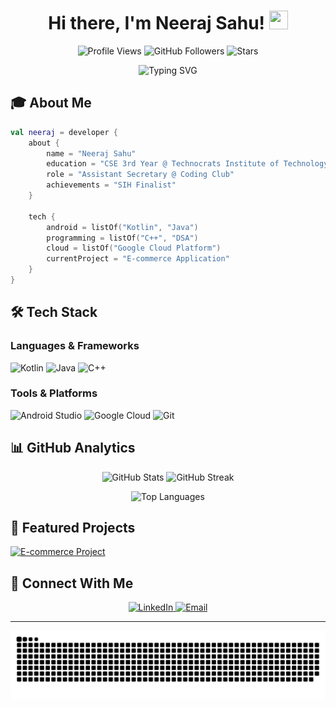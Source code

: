 <h1 align="center">Hi there, I'm Neeraj Sahu! <img src="https://raw.githubusercontent.com/MartinHeinz/MartinHeinz/master/wave.gif" width="30px" height="30px"></h1>

<p align="center">
  <img src="https://komarev.com/ghpvc/?username=neerajsahu14&style=for-the-badge&color=blue" alt="Profile Views"/>
  <img src="https://img.shields.io/github/followers/neerajsahu14?style=for-the-badge&color=green" alt="GitHub Followers"/>
  <img src="https://img.shields.io/github/stars/neerajsahu14?style=for-the-badge&color=yellow" alt="Stars"/>
</p>

<div align="center">
  <img src="https://readme-typing-svg.herokuapp.com?font=Fira+Code&pause=1000&color=2C97EB&center=true&vCenter=true&width=435&lines=Computer+Science+Student;Android+Developer;DSA+Specialist;Cloud+Computing+Enthusiast" alt="Typing SVG"/>
</div>

<h2>🎓 About Me</h2>

```kotlin
val neeraj = developer {
    about {
        name = "Neeraj Sahu"
        education = "CSE 3rd Year @ Technocrats Institute of Technology"
        role = "Assistant Secretary @ Coding Club"
        achievements = "SIH Finalist"
    }
    
    tech {
        android = listOf("Kotlin", "Java")
        programming = listOf("C++", "DSA")
        cloud = listOf("Google Cloud Platform")
        currentProject = "E-commerce Application"
    }
}
```

<h2>🛠️ Tech Stack</h2>

<h3>Languages & Frameworks</h3>
<p align="left">
  <img src="https://img.shields.io/badge/Kotlin-7F52FF?style=for-the-badge&logo=kotlin&logoColor=white" alt="Kotlin"/>
  <img src="https://img.shields.io/badge/Java-ED8B00?style=for-the-badge&logo=openjdk&logoColor=white" alt="Java"/>
  <img src="https://img.shields.io/badge/C++-00599C?style=for-the-badge&logo=cplusplus&logoColor=white" alt="C++"/>
</p>

<h3>Tools & Platforms</h3>
<p align="left">
  <img src="https://img.shields.io/badge/Android_Studio-3DDC84?style=for-the-badge&logo=android-studio&logoColor=white" alt="Android Studio"/>
  <img src="https://img.shields.io/badge/Google_Cloud-4285F4?style=for-the-badge&logo=google-cloud&logoColor=white" alt="Google Cloud"/>
  <img src="https://img.shields.io/badge/Git-F05032?style=for-the-badge&logo=git&logoColor=white" alt="Git"/>
</p>

<h2>📊 GitHub Analytics</h2>

<p align="center">
  <img width="48%" src="https://github-readme-stats.vercel.app/api?username=neerajsahu14&show_icons=true&theme=tokyonight" alt="GitHub Stats"/>
  <img width="48%" src="https://github-readme-streak-stats.herokuapp.com/?user=neerajsahu14&theme=tokyonight" alt="GitHub Streak"/>
</p>

<p align="center">
  <img width="40%" src="https://github-readme-stats.vercel.app/api/top-langs/?username=neerajsahu14&layout=compact&theme=tokyonight" alt="Top Languages"/>
</p>

<h2>🌟 Featured Projects</h2>

<p align="left">
  <a href="https://github.com/neerajsahu14/e-commerce">
    <img width="48%" src="https://github-readme-stats.vercel.app/api/pin/?username=neerajsahu14&repo=e-commerce&theme=tokyonight" alt="E-commerce Project"/>
  </a>
</p>

<h2>🤝 Connect With Me</h2>

<p align="center">
  <a href="https://www.linkedin.com/in/neerajsahu14/">
    <img src="https://img.shields.io/badge/LinkedIn-0077B5?style=for-the-badge&logo=linkedin&logoColor=white" alt="LinkedIn"/>
  </a>
  <a href="mailto:ns9229900@gmail.com">
    <img src="https://img.shields.io/badge/Gmail-D14836?style=for-the-badge&logo=gmail&logoColor=white" alt="Email"/>
  </a>
</p>

---

<p align="center">
  <img src="https://raw.githubusercontent.com/platane/snk/output/github-contribution-grid-snake.svg" alt="Snake animation"/>
</p>